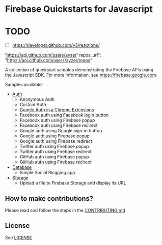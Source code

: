 # Firebase Quickstarts for Javascript


# TODO

 - [ ] https://developer.github.com/v3/reactions/


'https://api.github.com/users/syzer'
repos_url": "https://api.github.com/users/syzer/repos"


A collection of quickstart samples demonstrating the Firebase APIs using the Javascript SDK. For more information, see https://firebase.google.com.

Samples available:
 - [Auth](auth)
   - Anonymous Auth
   - Custom Auth
   - [Google Auth in a Chrome Extensions](auth/chromextension)
   - Facebook auth using Facebook login button
   - Facebook auth using Firebase popup
   - Facebook auth using Firebase redirect
   - Google auth using Google sign-in button
   - Google auth using Firebase popup
   - Google auth using Firebase redirect
   - Twitter auth using Firebase popup
   - Twitter auth using Firebase redirect
   - GitHub auth using Firebase popup
   - GitHub auth using Firebase redirect
 - [Database](database)
   - Simple Social Blogging app 
 - [Storage](storage)
   - Upload a file to Firebase Storage and display its URL

## How to make contributions?
Please read and follow the steps in the [CONTRIBUTING.md](CONTRIBUTING.md)

## License
See [LICENSE](LICENSE)
